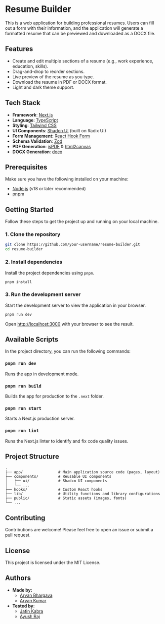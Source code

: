 # Resume Builder

This is a web application for building professional resumes. Users can fill out a form with their information, and the application will generate a formatted resume that can be previewed and downloaded as a DOCX file.

## Features

*   Create and edit multiple sections of a resume (e.g., work experience, education, skills).
*   Drag-and-drop to reorder sections.
*   Live preview of the resume as you type.
*   Download the resume in PDF or DOCX format.
*   Light and dark theme support.

## Tech Stack

*   **Framework**: [Next.js](https://nextjs.org/)
*   **Language**: [TypeScript](https://www.typescriptlang.org/)
*   **Styling**: [Tailwind CSS](https://tailwindcss.com/)
*   **UI Components**: [Shadcn UI](https://ui.shadcn.com/) (built on Radix UI)
*   **Form Management**: [React Hook Form](https://react-hook-form.com/)
*   **Schema Validation**: [Zod](https://zod.dev/)
*   **PDF Generation**: [jsPDF](https://github.com/parallax/jsPDF) & [html2canvas](https://html2canvas.hertzen.com/)
*   **DOCX Generation**: [docx](https://docx.js.org/)

## Prerequisites

Make sure you have the following installed on your machine:

*   [Node.js](https://nodejs.org/en/) (v18 or later recommended)
*   [pnpm](https://pnpm.io/installation)

## Getting Started

Follow these steps to get the project up and running on your local machine.

### 1. Clone the repository

```bash
git clone https://github.com/your-username/resume-builder.git
cd resume-builder
```

### 2. Install dependencies

Install the project dependencies using `pnpm`.

```bash
pnpm install
```

### 3. Run the development server

Start the development server to view the application in your browser.

```bash
pnpm run dev
```

Open [http://localhost:3000](http.localhost:3000) with your browser to see the result.

## Available Scripts

In the project directory, you can run the following commands:

### `pnpm run dev`

Runs the app in development mode.

### `pnpm run build`

Builds the app for production to the `.next` folder.

### `pnpm run start`

Starts a Next.js production server.

### `pnpm run lint`

Runs the Next.js linter to identify and fix code quality issues.

## Project Structure

```
.
├── app/                # Main application source code (pages, layout)
├── components/         # Reusable UI components
│   ├── ui/             # Shadcn UI components
│   └── ...
├── hooks/              # Custom React hooks
├── lib/                # Utility functions and library configurations
├── public/             # Static assets (images, fonts)
└── ...
```

## Contributing

Contributions are welcome! Please feel free to open an issue or submit a pull request.

## License

This project is licensed under the MIT License.

## Authors

- **Made by:**
  - [Aryan Bhargava](https://www.linkedin.com/in/aryan-bhargava-333789285/)
  - [Aryan Kumar](https://www.linkedin.com/in/aryankumar102907/)
- **Tested by:**
  - [Jatin Kabra](https://www.linkedin.com/in/jatin-kabra-723813334/)
  - [Ayush Raj](https://www.linkedin.com/in/ayush35802/)
